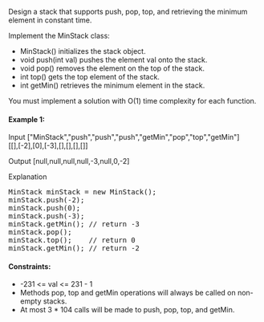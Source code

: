 Design a stack that supports push, pop, top, and retrieving the minimum element in constant time.

Implement the MinStack class:
* MinStack() initializes the stack object.
* void push(int val) pushes the element val onto the stack.
* void pop() removes the element on the top of the stack.
* int top() gets the top element of the stack.
* int getMin() retrieves the minimum element in the stack.

You must implement a solution with O(1) time complexity for each function.

#### Example 1:

Input
["MinStack","push","push","push","getMin","pop","top","getMin"]  
[[],[-2],[0],[-3],[],[],[],[]]

Output
[null,null,null,null,-3,null,0,-2]

Explanation
<pre>
MinStack minStack = new MinStack();
minStack.push(-2);
minStack.push(0);
minStack.push(-3);
minStack.getMin(); // return -3
minStack.pop();
minStack.top();    // return 0
minStack.getMin(); // return -2
</pre>

#### Constraints:
* -231 <= val <= 231 - 1
* Methods pop, top and getMin operations will always be called on non-empty stacks.
* At most 3 * 104 calls will be made to push, pop, top, and getMin.